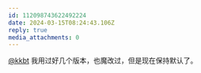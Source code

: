 ```yaml
---
id: 112098743622492224
date: 2024-03-15T08:24:43.106Z
reply: true
media_attachments: 0
---
```


[@kkbt](https://hello.2heng.xin/@kkbt) 我用过好几个版本，也魔改过，但是现在保持默认了。

